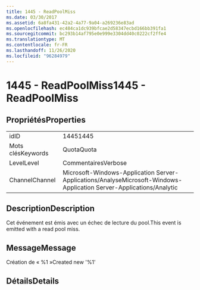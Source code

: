 ```yaml
---
title: 1445 - ReadPoolMiss
ms.date: 03/30/2017
ms.assetid: 6a8fa431-42a2-4a77-9a04-a269236e83ad
ms.openlocfilehash: ec484ca1dc939bfcae2d58347ecbd166bb391fa1
ms.sourcegitcommit: bc293b14af795e0e999e3304dd40c0222cf2ffe4
ms.translationtype: MT
ms.contentlocale: fr-FR
ms.lasthandoff: 11/26/2020
ms.locfileid: "96284979"
---
```

# <a name="1445---readpoolmiss"></a><span data-ttu-id="9efd3-102">1445 - ReadPoolMiss</span><span class="sxs-lookup"><span data-stu-id="9efd3-102">1445 - ReadPoolMiss</span></span>

## <a name="properties"></a><span data-ttu-id="9efd3-103">Propriétés</span><span class="sxs-lookup"><span data-stu-id="9efd3-103">Properties</span></span>  
  
|||  
|-|-|  
|<span data-ttu-id="9efd3-104">id</span><span class="sxs-lookup"><span data-stu-id="9efd3-104">ID</span></span>|<span data-ttu-id="9efd3-105">1445</span><span class="sxs-lookup"><span data-stu-id="9efd3-105">1445</span></span>|  
|<span data-ttu-id="9efd3-106">Mots clés</span><span class="sxs-lookup"><span data-stu-id="9efd3-106">Keywords</span></span>|<span data-ttu-id="9efd3-107">Quota</span><span class="sxs-lookup"><span data-stu-id="9efd3-107">Quota</span></span>|  
|<span data-ttu-id="9efd3-108">Level</span><span class="sxs-lookup"><span data-stu-id="9efd3-108">Level</span></span>|<span data-ttu-id="9efd3-109">Commentaires</span><span class="sxs-lookup"><span data-stu-id="9efd3-109">Verbose</span></span>|  
|<span data-ttu-id="9efd3-110">Channel</span><span class="sxs-lookup"><span data-stu-id="9efd3-110">Channel</span></span>|<span data-ttu-id="9efd3-111">Microsoft-Windows-Application Server-Applications/Analyse</span><span class="sxs-lookup"><span data-stu-id="9efd3-111">Microsoft-Windows-Application Server-Applications/Analytic</span></span>|  
  
## <a name="description"></a><span data-ttu-id="9efd3-112">Description</span><span class="sxs-lookup"><span data-stu-id="9efd3-112">Description</span></span>  

 <span data-ttu-id="9efd3-113">Cet événement est émis avec un échec de lecture du pool.</span><span class="sxs-lookup"><span data-stu-id="9efd3-113">This event is emitted with a read pool miss.</span></span>  
  
## <a name="message"></a><span data-ttu-id="9efd3-114">Message</span><span class="sxs-lookup"><span data-stu-id="9efd3-114">Message</span></span>  

 <span data-ttu-id="9efd3-115">Création de « %1 »</span><span class="sxs-lookup"><span data-stu-id="9efd3-115">Created new '%1'</span></span>  
  
## <a name="details"></a><span data-ttu-id="9efd3-116">Détails</span><span class="sxs-lookup"><span data-stu-id="9efd3-116">Details</span></span>

